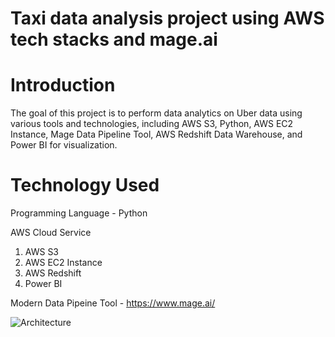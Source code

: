 # Taxi data analysis project using AWS tech stacks and mage.ai

# Introduction

The goal of this project is to perform data analytics on Uber data using various tools and technologies, including AWS S3, Python, AWS EC2 Instance, Mage Data Pipeline Tool, AWS Redshift Data Warehouse, and Power BI for visualization.

# Technology Used

Programming Language - Python

AWS Cloud Service

1. AWS S3
2. AWS EC2 Instance
3. AWS Redshift
4. Power BI

Modern Data Pipeine Tool - https://www.mage.ai/

![Architecture](dataarchitecture.png)
